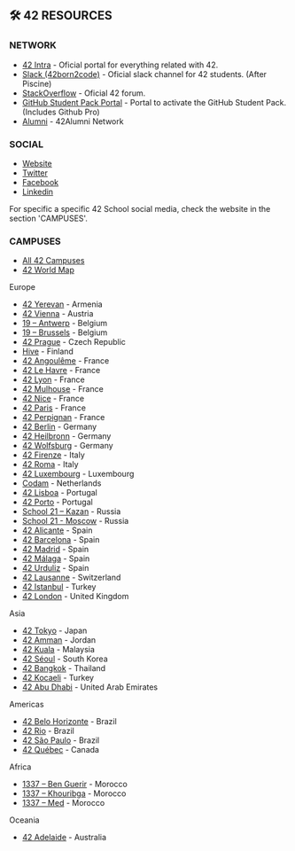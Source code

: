 ## 🛠️ 42 RESOURCES

### NETWORK

- [42 Intra](https://intra.42.fr/) - Oficial portal for everything related with 42.
- [Slack (42born2code)](https://app.slack.com/client/T039P7U66/C04971HPWQ1) - Oficial slack channel for 42 students. (After Piscine)
- [StackOverflow](https://stackoverflowteams.com/c/42network/join?returnurl=%2fc%2f42network) - Oficial 42 forum.
- [GitHub Student Pack Portal](https://github.com/42sommecaise/42Docs) - Portal to activate the GitHub Student Pack. (Includes Github Pro)
- [Alumni](https://alumni.42.fr/) - 42Alumni Network

### SOCIAL

- [Website](https://www.42network.org/)
- [Twitter](https://twitter.com/42Network/)
- [Facebook](https://www.facebook.com/42Network/)
- [Linkedin](https://www.linkedin.com/school/42network/)

For specific a specific 42 School social media, check the website in the section 'CAMPUSES'.

### CAMPUSES

- [All 42 Campuses](https://www.42network.org/42-schools/)
- [42 World Map](https://github.com/jotavare/42-resources/blob/main/42-campuses-world-map.jpg/)

Europe
- [42 Yerevan](https://42yerevan.am/) - Armenia
- [42 Vienna](https://www.42vienna.com/) - Austria
- [19 – Antwerp](https://campus19.be/) - Belgium
- [19 – Brussels](https://campus19.be/) - Belgium
- [42 Prague](https://www.42prague.com/) - Czech Republic
- [Hive](https://www.hive.fi/en/) - Finland
- [42 Angoulême](https://42angouleme.fr/) - France
- [42 Le Havre](https://www.42lehavre.fr/) - France
- [42 Lyon](https://42lyon.fr/) - France
- [42 Mulhouse](https://www.42mulhouse.fr/) - France
- [42 Nice](https://www.42nice.fr/) - France
- [42 Paris](https://42.fr/) - France
- [42 Perpignan](https://42perpignan.fr/) - France
- [42 Berlin](https://42berlin.de/) - Germany
- [42 Heilbronn](https://www.42heilbronn.de/) - Germany
- [42 Wolfsburg](https://42wolfsburg.de/) - Germany
- [42 Firenze](https://42firenze.it/) - Italy
- [42 Roma](https://42roma.it/) - Italy
- [42 Luxembourg](https://42luxembourg.lu/) - Luxembourg
- [Codam](https://www.codam.nl/) - Netherlands
- [42 Lisboa](https://www.42lisboa.com/) - Portugal
- [42 Porto](https://www.42porto.com/) - Portugal
- [School 21 – Kazan](https://21-school.ru/) - Russia
- [School 21 - Moscow](https://21-school.ru/) - Russia
- [42 Alicante](https://www.42alicante.com/) - Spain
- [42 Barcelona](https://www.42barcelona.com/) - Spain
- [42 Madrid](https://www.42madrid.com/) - Spain
- [42 Málaga](https://www.42malaga.com/) - Spain
- [42 Urduliz](https://www.42urduliz.com/) - Spain
- [42 Lausanne](https://42lausanne.ch/) - Switzerland
- [42 Istanbul](https://42istanbul.com.tr/) - Turkey
- [42 London](https://42london.com/) - United Kingdom

Asia
- [42 Tokyo](https://42tokyo.jp/) - Japan
- [42 Amman](https://www.42network.org/campuses/42-amman/) - Jordan
- [42 Kuala](https://42kl.edu.my/) - Malaysia
- [42 Séoul](https://42seoul.kr/) - South Korea
- [42 Bangkok](https://www.42bangkok.com/) - Thailand
- [42 Kocaeli](https://42kocaeli.com.tr/) - Turkey
- [42 Abu Dhabi](https://42abudhabi.ae/) - United Arab Emirates

Americas
- [42 Belo Horizonte](https://www.42bh.org.br/) - Brazil
- [42 Rio](https://42.rio/) - Brazil
- [42 São Paulo](https://www.42sp.org.br/) - Brazil
- [42 Québec](https://42quebec.com/) - Canada

Africa
- [1337 – Ben Guerir](https://1337.ma/en/campuses/) - Morocco
- [1337 – Khouribga](https://1337.ma/en/campuses/) - Morocco
- [1337 – Med](https://1337.ma/en/campuses/) - Morocco

Oceania
- [42 Adelaide](https://www.42adel.org.au/) - Australia
